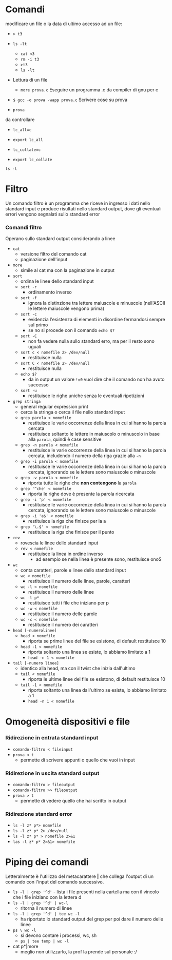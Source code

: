 # Comandi 
modificare un file o la data di ultimo accesso ad un file:
- `> t3` 
- `ls -lt`

	- `cat <3`
	- `rm -i t3`
	- `>t3`
	- `ls -lt`
- Lettura di un file 
	- `more prova.c`
Eseguire un programma .c da compiler di gnu per c
- `$ gcc -o prova -wapp prova.c`
Scrivere cose su prova
- `prova`

da controllare 
- `lc_all=c`
- `export lc_all`

- `lc_collate=c`
- `export lc_collate`

`ls -l`
# Filtro 
Un comando filtro è un programma che riceve in ingresso i dati nello standard input e produce risultati nello standard output, dove gli eventuali errori vengono segnalati sullo standard error
### Comandi filtro
Operano sullo standard output considerando a linee
- `cat`
	- versione filtro del comando cat
	- paginazione dell'input
- `more`
	- simile al cat ma con la paginazione in output
- `sort`
	- ordina le linee dello standard input
	- `sort -r`
		- ordinamento inverso 
	- `sort -f`
		- ignora la distinzione tra lettere maiuscole e minuscole (nell'ASCII le lettere maiuscole vengono prima)
	- `sort -c`
		- evidenzia l'esistenza di elementi in disordine  fermandosi sempre sul primo
		- se no si procede con il comando `echo $?`
	- `sort -C`
		- non fa vedere nulla sullo standard erro, ma per il resto sono uguali 
	- `sort c < nomefile 2> /dev/null`
		- restituisce nulla
	- `sort C < nomefile 2> /dev/null`
		- restituisce nulla
	- `echo $?`
		- da in output un valore `!=0` vuol dire che il comando non ha avuto successo
	- `sort -u`
		- restituisce le righe uniche senza le eventuali ripetizioni 
- `grep stringa`
	- general regular expression print
	- cerca la stringa o cerca il file nello standard input
	- `grep parola < nomefile`
		- restituisce le varie occorrenze della linea in cui si hanno la parola cercata
		- restituisce soltanto le lettere in maiuscolo o minuscolo in base alla `parola`, quindi è case sensitive 
	- `grep -n parola < nomefile`
		- restituisce le varie occorrenze della linea in cui si hanno la parola cercata, includendo il numero della riga grazie alla `-n` 
	- `grep -i parola < nomefile`
		- restituisce le varie occorrenze della linea in cui si hanno la parola cercata, ignorando se le lettere sono maiuscole o minuscole 
	- `grep -v parola < nomefile`
		- riporta tutte le righe che **non contengono** la `parola`
	- `grep '^che' < nomefile`
		- riporta le righe dove è presente la parola ricercata 
	- `grep -i 'p' < nomefile`
		- restituisce le varie occorrenze della linea in cui si hanno la parola cercata, ignorando se le lettere sono maiuscole o minuscole 
	- `grep -i 'a$' < nomefile`
		- restituisce la riga che finisce per la a
	- `grep '\.$' < nomefile`
		- restituisce la riga che finisce per il punto 
- `rev`
	- rovescia le linee dello standard input
	- `rev < nomefile`
		- restituisce la linea in ordine inverso 
			- ad esempio se nella linea è presente sono, restituisce onoS
- `wc`
	- conta caratteri, parole e linee dello standard input
	- `wc < nomefile`
		- restituisce il numero delle linee, parole, caratteri
	- `wc -l < nomefile`
		- restituisce il numero delle linee
	- `wc -l p*`
		- restituisce tutti i file che iniziano per p 
	- `wc -w < nomefile`
		- restituisce il numero delle parole
	- `wc -c < nomefile`
		- restituisce il numero dei caratteri
- `head [-numerolinee]`
	- `head < nomefile`
		- riporta se prime linee del file se esistono, di default restituisce 10
	- `head -1 < nomefile`
		- riporta soltanto una linea se esiste, lo abbiamo limitato a 1
		- `head -n 1 < nomefile`
- `tail [-numero linee]`
	- identico alla head, ma con il twist che inizia dall'ultimo 
	-  `tail < nomefile`
		- riporta le ultime linee del file se esistono, di default restituisce 10
	- `tail -1 < nomefile`
		- riporta soltanto una linea dall'ultimo se esiste, lo abbiamo limitato a 1
		- `head -n 1 < nomefile`
# Omogeneità dispositivi e file 
### Ridirezione in entrata standard input
- `comando-filtro < fileinput `
- `prova < t`
	- permette di scrivere appunti o quello che vuoi in input 
### Ridirezione in uscita standard output
- `comando-filtro > fileoutput`
- `comando-filtro >> fileoutput`
- `prova > t`
	- permette di vedere quello che hai scritto in output
### Ridirezione standard error
- `ls -l z* p*> nomefile`
- `ls -l z* p* 2> /dev/null`
- `ls -l z* p* > nomefile 2>&1`
- `las -l z* p* 2>&1> nomefile`
# Piping dei comandi 
Letteralmente è l'utilizzo del metacarattere **|** che collega l'output di un comando con l'input del comando successivo.
- `ls -l | grep '^d'`
		- lista i file presenti nella cartella ma con il vincolo che i file iniziano con la lettera d 
-  `ls -l | grep '^d' | wc-l`
	- ritorna il numero di linee
-  `ls -l | grep '^d' | tee wc -l`
	- ha riportato lo standard output del grep per poi dare il numero delle linee 
- `ps \ wc -l`
	- si devono contare i processi, wc, sh
	-  `ps | tee temp | wc -l`
- cat p*|more
	- meglio non utilizzarlo, la prof la prende sul personale :/
